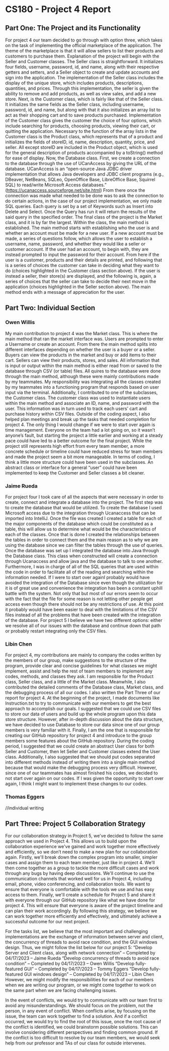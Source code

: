 # CS180 - Project 4 Report

## Part One: The Project and its Functionality
For project 4 our team decided to go through with option three, which takes on the task of implementing the official marketplace of the application. The theme of the marketplace is that it will allow sellers to list their products and customers to purchase them. Explanation of the project will begin with the Seller and Customer classes. 
The Seller class is straightforward. It initializes four fields, username, password, id, and name, along with their respective getters and setters, and a Seller object to create and update accounts and sign into the application. The implementation of the Seller class includes the display of the unique store, which includes products, descriptions, quantities, and prices. Through this implementation, the seller is given the ability to remove and add products, as well as view sales, and add a new store. 
Next, is the Customer class, which is fairly like that of the Seller class. It initializes the same fields as the Seller class, including username, password, id, and name, but along with that it also initializes an array list to act as their shopping cart and to save products purchased. Implementation of the Customer class gives the customer the choice of four options, which include searching for products, choosing products, viewing their cart, or quitting the application. Necessary to the function of the array lists in the Customer class is the Product class, which represents that of a product and initializes the fields of storeID, id, name, description, quantity, price, and seller. All except storeID are included in the Product object, which is used for the general description of products accompanied by a toString() method for ease of display.
Now, the Database class. First, we create a connection to the database through the use of UCanAccess by giving the URL of the database. UCanAccess is an “open-source Java JDBC driver implementation that allows Java developers and JDBC client programs (e.g., DBeaver, NetBeans, SQLeo, OpenOffice Base, LibreOffice Base, Squirrel SQL) to read/write Microsoft Access databases.” (https://ucanaccess.sourceforge.net/site.html) From there once the connection was made what needed to be done was to ask the connection to do certain actions, in the case of our project implementation, we only made SQL queries. Each query is set by a set of Keywords such as Insert into Delete and Select. Once the Query has run it will return the results of the said query in the specified order.
	The final class of the project is the Market class, and it is by far the largest. Within the class, the main method is established. The main method starts with establishing who the user is and whether an account must be made for a new user. If a new account must be made, a series of questions follow, which allows the user to establish a username, name, password, and whether they would like a seller or customer account. If the user had an account, to begin with, they are instead prompted to input the password for their account. From here if the user is a customer, products and their details are printed, and following that is a series of choices the customer can take in deciding what they want to do (choices highlighted in the Customer class section above). If the user is instead a seller, their store(s) are displayed, and the following is, again, a series of choices that the seller can take to decide their next move in the application (choices highlighted in the Seller section above). The main method ends with a message of appreciation for the user.


## Part Two: Individual Section

### Owen Willis
My main contribution to project 4 was the Market class.  This is where the main method that ran the market interface was.  Users are prompted to enter a Username or create an account.  From there the main method splits into different interfaces depending on whether the user is a buyer or a seller.  Buyers can view the products in the market and buy or add items to their cart.  Sellers can view their products, stores, and sales.   All information that is input or output within the main method is either read from or saved to the database through CSV (or table) files.  All quires to the database were done through the main method, although these were mainly contributions made by my teammates.  My responsibility was integrating all the classes created by my teammates into a functioning program that responds based on user input via the terminal.  Additionally, I contributed to one of the subclasses, the Customer class.  The customer class was used to instantiate users within the main method and associate an ID, name, and password with the user.  This information was in turn used to track each users’ cart and purchase history within CSV files.    Outside of the coding aspect, I also helped plan meetings and break up the tasks that needed completion for project 4.
The only thing I would change if we were to start over again is time management.  Everyone on the team had a lot going on, so it wasn’t anyone’s fault, but starting the project a little earlier and working at a steady pace could have led to a better outcome for the final project.  While the project still represents high effort from every team member, a more concrete schedule or timeline could have reduced stress for team members and made the project seem a bit more manageable.  In terms of coding, I think a little more structure could have been used in the subclasses.  An abstract class or interface for a general “user” could have been implemented to keep the Customer and Seller classes a bit cleaner.




### Jaime Rueda
For project four I took care of all the aspects that were necessary in order to create, connect and integrate a database into the project. The first step was to create the database that would be utilized. To create the database I used Microsoft access due to the integration through Ucanaccess that can be imported into IntelliJ. Once the file was created I created a table for each of the major components of the database which could be constituted as a table, this will allow us to determine what would be the characteristics of each of the classes. Once that is done I created the relationships between the tables in order to connect them and the main reason as to why we are using the database since we can filter the tables through the use of queries. Once the database was set up I integrated the database into Java through the Database class. This class when constructed will create a connection through Ucanaccess and allow java and the database to talk to one another. Furthermore, I was in charge of all of the SQL queries that are used within the code in order to facilitate all of the reading and searching within the information needed.
If I were to start over againI probably would have avoided the integration of the Database since even though the utilization for it is of great use and convenience the integration has been a constant uphill battle with the system. Not only that but most of our errors seem to occur with the fact that the file for some reason is not letting other people get access even though there should not be any restrictions of use. At this point it probably would have been easier to deal with the limitations of the CSV files instead of all the problems that have been created with the integration of the database. For project 5 I believe we have two different options: either we resolve all of our issues with the database and continue down that path or probably restart integrating only the CSV files.


### Libin Chen
For project 4, my contributions are mainly to company the codes written by the members of our group, make suggestions to the structure of the program, provide clear and concise guidelines for what classes we might implement, assist and help the rest of team members to implement any codes, methods, and classes they ask. I am responsible for the Product class, Seller class, and a little of the Market class. Meanwhile, I also contributed the detailed comments of the Database class, Market class, and the debugging process of all our codes. I also written the Part Three of our report for project 4. At the beginning of the project, I made documents like Instruction.txt to try to communicate with our members to get the best approach to accomplish our goals. I suggested that we could use CSV files to store our data of users and build up the whole program upon this data store structure. However, after in-depth discussion about the data structure, we have decided to use Database to store our data since one of our group members is very familiar with it. Finally, I am the one that is responsible for creating our GitHub repository for project 4 and introduce to the group members some features about the GitHub repository.
During the coding period, I suggested that we could create an abstract User class for both Seller and Customer, then let Seller and Customer classes extend the User class. Additionally, I also suggested that we should put codes separated into different methods instead of writing them into a single main method because that would make the debugging process very difficult. However, since one of our teammates has almost finished his codes, we decided to not start over again on our codes. If I was given the opportunity to start over again, I think I might want to implement these changes to our codes.


### Thomas Eggers
//individual writing


## Part Three: Project 5 Collaboration Strategy
For our collaboration strategy in Project 5, we've decided to follow the same approach we used in Project 4. This allows us to build upon the collaboration experience we've gained and work together more effectively and efficiently, so we don’t need to make a new plan for our collaboration again.
Firstly, we'll break down the complex program into smaller, simpler cases and assign them to each team member, just like in project 4. We'll then come together as a group to tackle the more difficult cases and work through any bugs by having deep discussions. We'll continue to use the communication channels that worked well for us in Project 4, including email, phone, video conferencing, and collaboration tools. We want to ensure that everyone is comfortable with the tools we use and has easy access to them.
Finally, we'll create a schedule for Project 5 and share it with everyone through our GitHub repository like what we have done for project 4. This will ensure that everyone is aware of the project timeline and can plan their work accordingly. By following this strategy, we believe we can work together more efficiently and effectively, and ultimately achieve a successful outcome for our next project.

For the tasks list, we believe that the most important and challenging implementations are the exchange of information between server and client, the concurrency of threads to avoid race condition, and the GUI windows design. Thus, we might follow the list below for our project 5:
“Develop Server and Client class, along with network connection” – Completed by   04/17/2023 – Jaime Rueda
“Develop concurrency of threads to avoid race condition” – Completed by 04/17/2023 – Owen Willis
“Develop fully-featured GUI” – Completed by 04/17/2023 – Tommy Eggers
“Develop fully-featured GUI windows design” – Completed by 04/17/2023 – Libin Chen
However, we might modify the responsibilities for each of our members when we are writing our program, or we might come together to work on the same part when we are facing challenging issues.

In the event of conflicts, we would try to communicate with our team first to avoid any misunderstandings. We should focus on the problem, not the person, in any event of conflict. When conflicts arise, by focusing on the issue, the team can work together to find a solution. And if a conflict occurred, we would try to find the root of this issue, once the root cause of the conflict is identified, we could brainstorm possible solutions. This can involve considering different perspectives and finding common ground. If the conflict is too difficult to resolve by our team members, we would seek help from our professor and TAs of our class for outside intervenes.






